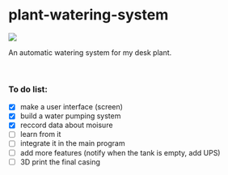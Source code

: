 # plant-watering-system
[![](https://img.shields.io/badge/based%20on-Teensy%204.1-blue)](link=https://www.pjrc.com/store/teensy41.html)

An automatic watering system for my desk plant.

<br/>

### To do list:

- [X] make a user interface (screen)
- [X] build a water pumping system
- [X] reccord data about moisure
- [ ] learn from it
- [ ] integrate it in the main program
- [ ] add more features (notify when the tank is empty, add UPS)
- [ ] 3D print the final casing

